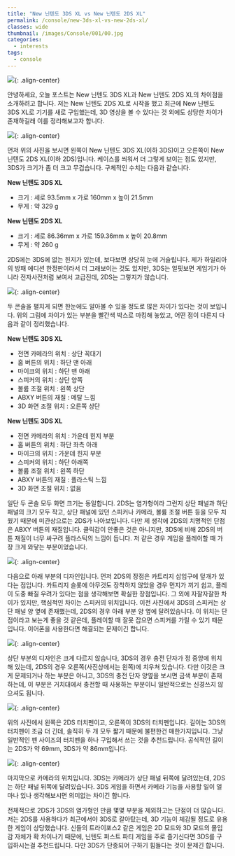 ```yaml
---
title: "New 닌텐도 3DS XL vs New 닌텐도 2DS XL"
permalink: /console/new-3ds-xl-vs-new-2ds-xl/
classes: wide
thumbnail: /images/Console/001/00.jpg
categories:
  - interests
tags:
  - console
---
```


![](/images/Console/001/00.jpg){: .align-center}

안녕하세요, 오늘 포스트는 New 닌텐도 3DS XL과 New 닌텐도 2DS XL의 차이점을 소개하려고 합니다. 저는 New 닌텐도 2DS XL로 시작을 했고 최근에 New 닌텐도 3DS XL로 기기를 새로 구입했는데, 3D 영상을 볼 수 있다는 것 외에도 상당한 차이가 존재하길래 이를 정리해보고자 합니다.

![](/images/Console/001/01.jpg){: .align-center}

먼저 위의 사진을 보시면 왼쪽이 New 닌텐도 3DS XL(이하 3DS)이고 오른쪽이 New 닌텐도 2DS XL(이하 2DS)입니다. 케이스를 씌워서 더 그렇게 보이는 점도 있지만, 3DS가 크기가 좀 더 크고 무겁습니다. 구체적인 수치는 다음과 같습니다.

**New 닌텐도 3DS XL**

- 크기 : 세로 93.5mm x 가로 160mm x 높이 21.5mm
- 무게 : 약 329 g

**New 닌텐도 2DS XL**

- 크기 : 세로 86.36mm x 가로 159.36mm x 높이 20.8mm
- 무게 : 약 260 g

2DS에는 3DS에 없는 힌지가 있는데, 보다보면 상당히 눈에 거슬립니다. 제가 하일리아의 방패 에디션 한정판이라서 더 그래보이는 것도 있지만, 3DS는 얼핏보면 게임기가 아니라 전자사전처럼 보여서 고급진데, 2DS는 그렇지가 않습니다.

![](/images/Console/001/02.jpg){: .align-center}

두 콘솔을 펼치게 되면 한눈에도 알아볼 수 있을 정도로 많은 차이가 있다는 것이 보입니다. 위의 그림에 차이가 있는 부분을 빨간색 박스로 마킹해 놓았고, 어떤 점이 다른지 다음과 같이 정리했습니다.

**New 닌텐도 3DS XL**

- 전면 카메라의 위치 : 상단 꼭대기
- 홈 버튼의 위치 : 하단 맨 아래
- 마이크의 위치 : 하단 맨 아래
- 스피커의 위치 : 상단 양쪽
- 볼륨 조절 위치 : 왼쪽 상단
- ABXY 버튼의 재질 : 메탈 느낌
- 3D 화면 조절 위치 : 오른쪽 상단

**New 닌텐도 3DS XL**

- 전면 카메라의 위치 : 가운데 힌지 부분
- 홈 버튼의 위치 : 하단 좌측 아래
- 마이크의 위치 : 가운데 힌지 부분
- 스피커의 위치 : 하단 아래쪽
- 볼륨 조절 위치 : 왼쪽 하단
- ABXY 버튼의 재질 : 플라스틱 느낌
- 3D 화면 조절 위치 : 없음

일단 두 콘솔 모두 화면 크기는 동일합니다. 2DS는 염가형이라 그런지 상단 패널과 하단 패널의 크기 모두 작고, 상단 패널에 있던 스피커나 카메라, 볼륨 조절 버튼 등을 모두 치웠기 때문에 미관상으로는 2DS가 나아보입니다. 다만 제 생각에 2DS의 치명적인 단점은 ABXY 버튼의 재질입니다. 클릭감이 안좋은 것은 아니지만, 3DS에 비해 2DS의 버튼 재질이 너무 싸구려 플라스틱의 느낌이 듭니다. 저 같은 경우 게임을 플레이할 때 가장 크게 와닿는 부분이었습니다.

![](/images/Console/001/03.jpg){: .align-center}

다음으로 아래 부분의 디자인입니다. 먼저 2DS의 장점은 카트리지 삽입구에 덮개가 있다는 점입니다. 카트리지 슬롯에 아무것도 장착하지 않았을 경우 먼지가 끼기 쉽고, 플레이 도중 빠질 우려가 있다는 점을 생각해보면 확실한 장점입니다. 그 외에 자잘자잘한 차이가 있지만, 핵심적인 차이는 스피커의 위치입니다. 이전 사진에서 3DS의 스피커는 상단 패널 양 옆에 존재했는데, 2DS의 경우 아래 부분 양 옆에 달려있습니다. 이 위치는 단점이라고 보는게 좋을 것 같은데, 플레이할 때 잘못 잡으면 스피커를 가릴 수 있기 때문입니다. 이어폰을 사용한다면 해결되는 문제이긴 합니다.

![](/images/Console/001/04.jpg){: .align-center}

상단 부분의 디자인은 크게 다르지 않습니다, 3DS의 경우 충전 단자가 정 중앙에 위치해 있는데, 2DS의 경우 오른쪽(사진상에서는 왼쪽)에 치우쳐 있습니다. 다만 이것은 크게 문제되거나 하는 부분은 아니고, 3DS의 충전 단자 양옆을 보시면 금색 부분이 존재하는데, 이 부분은 거치대에서 충전할 때 사용하는 부분이니 일반적으로는 신경쓰지 않으셔도 됩니다.

![](/images/Console/001/05.jpg){: .align-center}

위의 사진에서 왼쪽은 2DS 터치펜이고, 오른쪽이 3DS의 터치펜입니다. 길이는 3DS의 터치펜이 조금 더 긴데, 솔직히 두 개 모두 짧기 때문에 불편한건 매한가지입니다. 그냥 일반적인 펜 사이즈의 터치펜을 하나 구입해서 쓰는 것을 추천드립니다. 공식적인 길이는 2DS가 약 69mm, 3DS가 약 86mm입니다.

![](/images/Console/001/06.jpg){: .align-center}

마지막으로 카메라의 위치입니다. 3DS는 카메라가 상단 패널 뒤쪽에 달려있는데, 2DS는 하단 패널 뒤쪽에 달려있습니다. 3DS 게임을 하면서 카메라 기능을 사용할 일이 얼마나 있나 생각해보시면 의미없는 차이긴 합니다.

전체적으로 2DS가 3DS의 염가형인 만큼 몇몇 부분을 제외하고는 단점이 더 많습니다. 저는 2DS를 사용하다가 최근에서야 3DS로 갈아탔는데, 3D 기능이 체감될 정도로 유용한 게임이 상당했습니다. 신들의 트라이포스2 같은 게임은 2D 모드와 3D 모드의 몰입감 자체가 확 차이나기 때문에, 닌텐도 퍼스트 파티 게임을 주로 즐기신다면 3DS를 구입하시는걸 추천드립니다. 다만 3DS가 단종되어 구하기 힘들다는 것이 문제긴 합니다.